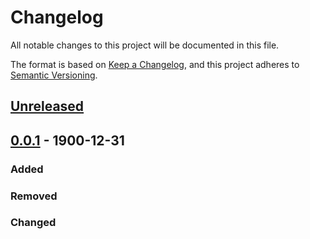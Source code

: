 # Changelog
All notable changes to this project will be documented in this file.

The format is based on [Keep a Changelog](https://keepachangelog.com/en/1.0.0/),
and this project adheres to [Semantic Versioning](https://semver.org/spec/v2.0.0.html).

## [Unreleased]

## [0.0.1] - 1900-12-31

### Added

### Removed

### Changed

[Unreleased]: https://github.com/fmatter/clld-corpus-plugin/compare/v1.0.0...HEAD
[0.0.1]: https://github.com/fmatter/clld-corpus-plugin/releases/tag/v0.0.1
